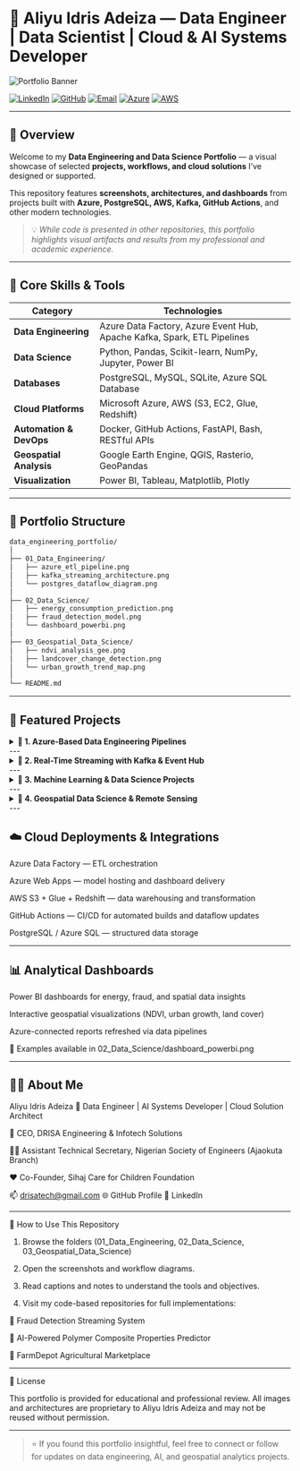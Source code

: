 # 🧠 Aliyu Idris Adeiza — Data Engineer | Data Scientist | Cloud & AI Systems Developer

![Portfolio Banner](assets/portfolio_banner.png)

[![LinkedIn](https://img.shields.io/badge/LinkedIn-Connect-blue?logo=linkedin)](https://linkedin.com/in/aliyu-idris)
[![GitHub](https://img.shields.io/badge/GitHub-Drisatech-black?logo=github)](https://github.com/Drisatech)
[![Email](https://img.shields.io/badge/Email-drisatech%40gmail.com-red?logo=gmail)](mailto:drisatech@gmail.com)
[![Azure](https://img.shields.io/badge/Microsoft_Azure-Data_Engineer-0078D4?logo=microsoft-azure)]()
[![AWS](https://img.shields.io/badge/AWS-Data_Pipelines-FF9900?logo=amazon-aws)]()

---

## 🧭 Overview

Welcome to my **Data Engineering and Data Science Portfolio** — a visual showcase of selected **projects, workflows, and cloud solutions** I’ve designed or supported.

This repository features **screenshots, architectures, and dashboards** from projects built with **Azure, PostgreSQL, AWS, Kafka, GitHub Actions**, and other modern technologies.

> 💡 *While code is presented in other repositories, this portfolio highlights visual artifacts and results from my professional and academic experience.*

---

## 🧰 Core Skills & Tools

| Category | Technologies |
|-----------|---------------|
| **Data Engineering** | Azure Data Factory, Azure Event Hub, Apache Kafka, Spark, ETL Pipelines |
| **Data Science** | Python, Pandas, Scikit-learn, NumPy, Jupyter, Power BI |
| **Databases** | PostgreSQL, MySQL, SQLite, Azure SQL Database |
| **Cloud Platforms** | Microsoft Azure, AWS (S3, EC2, Glue, Redshift) |
| **Automation & DevOps** | Docker, GitHub Actions, FastAPI, Bash, RESTful APIs |
| **Geospatial Analysis** | Google Earth Engine, QGIS, Rasterio, GeoPandas |
| **Visualization** | Power BI, Tableau, Matplotlib, Plotly |



---

## 📂 Portfolio Structure

```bash
data_engineering_portfolio/
│
├── 01_Data_Engineering/
│   ├── azure_etl_pipeline.png
│   ├── kafka_streaming_architecture.png
│   └── postgres_dataflow_diagram.png
│
├── 02_Data_Science/
│   ├── energy_consumption_prediction.png
│   ├── fraud_detection_model.png
│   └── dashboard_powerbi.png
│
├── 03_Geospatial_Data_Science/
│   ├── ndvi_analysis_gee.png
│   ├── landcover_change_detection.png
│   └── urban_growth_trend_map.png
│
└── README.md
```

---


## 🌟 Featured Projects

<details>
<summary><b>🔹 1. Azure-Based Data Engineering Pipelines</b></summary>Designed and automated ETL pipelines with Azure Data Factory.

Integrated Azure Blob Storage and Azure SQL Database for scalable analytics.

Set up GitHub Actions CI/CD for automated data pipeline deployment.
📸 See 01_Data_Engineering/azure_etl_pipeline.png


</details>
---

<details>
<summary><b>🔹 2. Real-Time Streaming with Kafka & Event Hub</b></summary>Built fraud detection streaming architecture using Kafka and Azure Event Hub.

Connected FastAPI endpoints for real-time model inference.

Deployed via Docker to Azure Web App for Containers.
📸 See 01_Data_Engineering/kafka_streaming_architecture.png


</details>
---

<details>
<summary><b>🔹 3. Machine Learning & Data Science Projects</b></summary>Developed ML models for energy consumption, fraud detection, and load prediction.

Used Python, Scikit-learn, Pandas, and Matplotlib for model training.

Deployed prediction APIs via FastAPI for real-time analytics.
📸 See 02_Data_Science/fraud_detection_model.png


</details>
---

<details>
<summary><b>🔹 4. Geospatial Data Science & Remote Sensing</b></summary>Conducted NDVI & NDBI analysis for vegetation and urban expansion.

Used Google Earth Engine (GEE) and QGIS for raster and vector analysis.

Implemented change detection and classification maps.
📸 See 03_Geospatial_Data_Science/ndvi_analysis_gee.png


</details>
---

## ☁️ Cloud Deployments & Integrations

Azure Data Factory — ETL orchestration

Azure Web Apps — model hosting and dashboard delivery

AWS S3 + Glue + Redshift — data warehousing and transformation

GitHub Actions — CI/CD for automated builds and dataflow updates

PostgreSQL / Azure SQL — structured data storage



---

## 📊 Analytical Dashboards

Power BI dashboards for energy, fraud, and spatial data insights

Interactive geospatial visualizations (NDVI, urban growth, land cover)

Azure-connected reports refreshed via data pipelines


📸 Examples available in 02_Data_Science/dashboard_powerbi.png


---

## 👨‍💻 About Me

Aliyu Idris Adeiza
📍 Data Engineer | AI Systems Developer | Cloud Solution Architect

💼 CEO, DRISA Engineering & Infotech Solutions

🧑‍🔧 Assistant Technical Secretary, Nigerian Society of Engineers (Ajaokuta Branch)

❤️ Co-Founder, Sihaj Care for Children Foundation


📫 drisatech@gmail.com
🌐 GitHub Profile
💼 LinkedIn


---

🧩 How to Use This Repository

1. Browse the folders (01_Data_Engineering, 02_Data_Science, 03_Geospatial_Data_Science)


2. Open the screenshots and workflow diagrams.


3. Read captions and notes to understand the tools and objectives.


4. Visit my code-based repositories for full implementations:

🔗 Fraud Detection Streaming System

🔗 AI-Powered Polymer Composite Properties Predictor

🔗 FarmDepot Agricultural Marketplace


---

🧾 License

This portfolio is provided for educational and professional review.
All images and architectures are proprietary to Aliyu Idris Adeiza and may not be reused without permission.


---

> ⭐ If you found this portfolio insightful, feel free to connect or follow for updates on data engineering, AI, and geospatial analytics projects.
